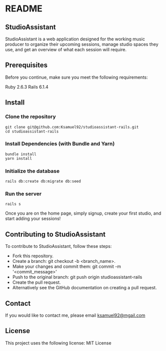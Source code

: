 # README
## StudioAssistant

StudioAssistant is a web application designed for the working music producer to organize their upcoming sessions, manage studio spaces they use, and get an overview of what each session will require.

## Prerequisites

Before you continue, make sure you meet the following requirements:

Ruby 2.6.3
Rails 6.1.4

## Install

### Clone the repository
```
git clone git@github.com:Ksamuel92/studioassistant-rails.git
cd studioassistant-rails
```
### Install Dependencies (with Bundle and Yarn)
```
bundle install  
yarn install
```
### Initialize the database
```
rails db:create db:migrate db:seed
```
### Run the server
```
rails s
```
Once you are on the home page, simply signup, create your first studio, and start adding your sessions!

## Contributing to StudioAssistant
To contribute to StudioAssistant, follow these steps:

* Fork this repository.
* Create a branch: git checkout -b <branch_name>.
* Make your changes and commit them: git commit -m '<commit_message>'
* Push to the original branch: git push origin studioassistant-rails
* Create the pull request.
* Alternatively see the GitHub documentation on creating a pull request.

## Contact

If you would like to contact me, please email ksamuel92@mgail.com

## License

This project uses the following license: MIT License

